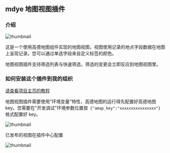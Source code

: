 ## mdye 地图视图插件

### 介绍

![thumbnail](https://filepub.mingdao.com/plugin_view_examples/map-preview-n.png)

这是一个使用高德地图组件实现的地图视图，视图使用记录的地点字段数据在地图上呈现记录。您可以通过单选字段来自定义标签的颜色。

地图视图插件支持筛选列表与快速筛选，筛选的变更会立即反应到地图视图里。

### 如何安装这个插件到我的组织

[请查看项目主页的教程](https://github.com/mingdaocom/plugin_view_samples#%E5%A6%82%E4%BD%95%E5%AE%89%E8%A3%85%E5%B7%B2%E6%9C%89%E6%8F%92%E4%BB%B6%E5%88%B0%E7%BB%84%E7%BB%87)

地图视图插件需要使用"环境变量"特性，高德地图的运行得先配置好高德地图 key。您需要在"开发调试"环境参数位置按` {"amap_key":"xxxxxxxxxxxxxxxx"}` 格式配置好 key。

![thumbnail](https://filepub.mingdao.com/plugin_view_examples/map-key-n.png)

已发布的视图在插件中心配置

![thumbnail](https://filepub.mingdao.com/plugin_view_examples/map-key-n2.png)
